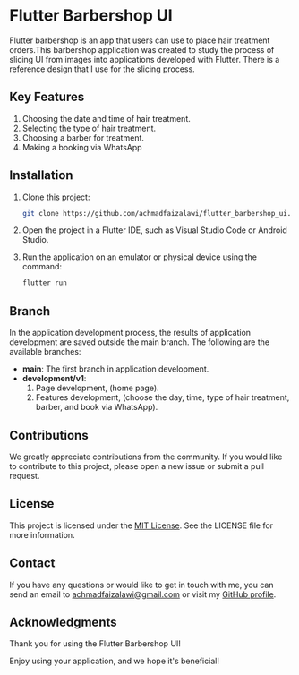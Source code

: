 # Flutter Barbershop UI

Flutter barbershop is an app that users can use to place hair treatment orders.This barbershop application was created to study the process of slicing UI from images into applications developed with Flutter. There is a reference design that I use for the slicing process.

## Key Features
1. Choosing the date and time of hair treatment.
2. Selecting the type of hair treatment.
3. Choosing a barber for treatment.
4. Making a booking via WhatsApp

## Installation

1. Clone this project:

   ```bash
   git clone https://github.com/achmadfaizalawi/flutter_barbershop_ui.git

2. Open the project in a Flutter IDE, such as Visual Studio Code or Android Studio.

3. Run the application on an emulator or physical device using the command:
   ```bash
   flutter run

## Branch

In the application development process, the results of application development are saved outside the main branch. The following are the available branches:
- **main**: The first branch in application development.
- **development/v1**: 
  1. Page development, (home page). 
  2. Features development, (choose the day, time, type of hair treatment, barber, and book via WhatsApp).

## Contributions
We greatly appreciate contributions from the community. If you would like to contribute to this project, please open a new issue or submit a pull request.

## License
This project is licensed under the [MIT License](https://github.com/achmadfaizalawi/flutter_barbershop_ui/blob/main/LICENSE). See the LICENSE file for more information.

## Contact
If you have any questions or would like to get in touch with me, you can send an email to achmadfaizalawi@gmail.com or visit my [GitHub profile](https://github.com/achmadfaizalawi).

## Acknowledgments
Thank you for using the Flutter Barbershop UI!

Enjoy using your application, and we hope it's beneficial!